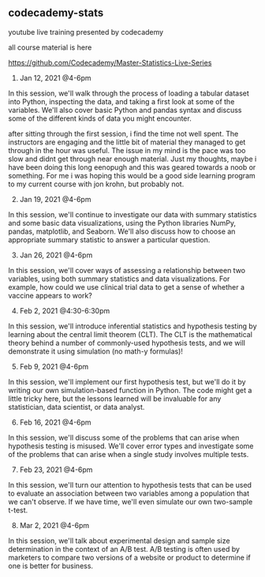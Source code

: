 ## codecademy-stats

youtube live training presented by codecademy

all course material is here

https://github.com/Codecademy/Master-Statistics-Live-Series

1. Jan 12, 2021 @4-6pm

In this session, we'll walk through the process of loading a tabular dataset into Python, inspecting the data, and taking a first look at some of the variables. We'll also cover basic Python and pandas syntax and discuss some of the different kinds of data you might encounter.

after sitting through the first session, i find the time not well spent. The instructors are engaging and the little bit of material they managed to get through in the hour was useful. The issue in my mind is the pace was too slow and didnt get through near enough material. Just my thoughts, maybe i have been doing this long eenopugh and this was geared towards a noob or something. For me i was hoping this would be a good side learning program to my current course with jon krohn, but probably not.

2. Jan 19, 2021 @4-6pm

In this session, we'll continue to investigate our data with summary statistics and some basic data visualizations, using the Python libraries NumPy, pandas, matplotlib, and Seaborn. We'll also discuss how to choose an appropriate summary statistic to answer a particular question.

3. Jan 26, 2021 @4-6pm

In this session, we'll cover ways of assessing a relationship between two variables, using both summary statistics and data visualizations. For example, how could we use clinical trial data to get a sense of whether a vaccine appears to work?

4. Feb 2, 2021 @4:30-6:30pm

In this session, we'll introduce inferential statistics and hypothesis testing by learning about the central limit theorem (CLT). The CLT is the mathematical theory behind a number of commonly-used hypothesis tests, and we will demonstrate it using simulation (no math-y formulas)!

5. Feb 9, 2021 @4-6pm

In this session, we'll implement our first hypothesis test, but we'll do it by writing our own simulation-based function in Python. The code might get a little tricky here, but the lessons learned will be invaluable for any statistician, data scientist, or data analyst.

6. Feb 16, 2021 @4-6pm

In this session, we'll discuss some of the problems that can arise when hypothesis testing is misused. We'll cover error types and investigate some of the problems that can arise when a single study involves multiple tests.

7. Feb 23, 2021 @4-6pm

In this session, we'll turn our attention to hypothesis tests that can be used to evaluate an association between two variables among a population that we can't observe. If we have time, we'll even simulate our own two-sample t-test.

8. Mar 2, 2021 @4-6pm

In this session, we'll talk about experimental design and sample size determination in the context of an A/B test. A/B testing is often used by marketers to compare two versions of a website or product to determine if one is better for business.
